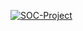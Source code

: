 [![SOC-Project](https://img.youtube.com/vi/3VD9PD_pGz8)](https://www.youtube.com/watch?v=3VD9PD_pGz8)
